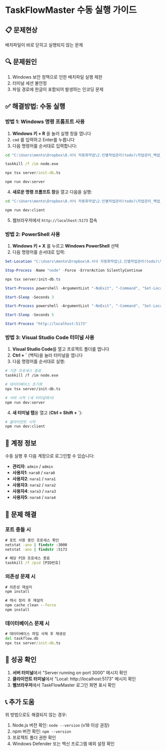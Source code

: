 # TaskFlowMaster 수동 실행 가이드

## 📋 문제현상
배치파일이 바로 닫히고 실행되지 않는 문제

## 🔍 문제원인
1. Windows 보안 정책으로 인한 배치파일 실행 제한
2. 터미널 세션 불안정
3. 파일 경로에 한글이 포함되어 발생하는 인코딩 문제

## ✅ 해결방법: 수동 실행

### 방법 1: Windows 명령 프롬프트 사용

1. **Windows 키 + R** 을 눌러 실행 창을 엽니다
2. `cmd` 를 입력하고 Enter를 누릅니다
3. 다음 명령어를 순서대로 입력합니다:

```cmd
cd "C:\Users\mento\Dropbox\0.서식 자동화작업\2.인별작업관리(todo)\작업관리_백업_0614_1219(2)"
```

```cmd
taskkill /f /im node.exe
```

```cmd
npx tsx server/init-db.ts
```

```cmd
npm run dev:server
```

4. **새로운 명령 프롬프트 창**을 열고 다음을 실행:

```cmd
cd "C:\Users\mento\Dropbox\0.서식 자동화작업\2.인별작업관리(todo)\작업관리_백업_0614_1219(2)"
```

```cmd
npm run dev:client
```

5. 웹브라우저에서 `http://localhost:5173` 접속

### 방법 2: PowerShell 사용

1. **Windows 키 + X** 를 누르고 **Windows PowerShell** 선택
2. 다음 명령어를 순서대로 입력:

```powershell
Set-Location "C:\Users\mento\Dropbox\0.서식 자동화작업\2.인별작업관리(todo)\작업관리_백업_0614_1219(2)"
```

```powershell
Stop-Process -Name "node" -Force -ErrorAction SilentlyContinue
```

```powershell
npx tsx server/init-db.ts
```

```powershell
Start-Process powershell -ArgumentList "-NoExit", "-Command", "Set-Location '$PWD'; npm run dev:server"
```

```powershell
Start-Sleep -Seconds 3
```

```powershell
Start-Process powershell -ArgumentList "-NoExit", "-Command", "Set-Location '$PWD'; npm run dev:client"
```

```powershell
Start-Sleep -Seconds 5
```

```powershell
Start-Process "http://localhost:5173"
```

### 방법 3: Visual Studio Code 터미널 사용

1. **Visual Studio Code**를 열고 프로젝트 폴더를 엽니다
2. **Ctrl + `** (백틱)을 눌러 터미널을 엽니다
3. 다음 명령어를 순서대로 실행:

```bash
# 기존 프로세스 종료
taskkill /f /im node.exe

# 데이터베이스 초기화
npx tsx server/init-db.ts

# 서버 시작 (새 터미널에서)
npm run dev:server
```

4. **새 터미널 탭**을 열고 (**Ctrl + Shift + `**):

```bash
# 클라이언트 시작
npm run dev:client
```

## 🎯 계정 정보

수동 실행 후 다음 계정으로 로그인할 수 있습니다:

- **관리자**: `admin` / `admin`
- **사용자1**: `nara0` / `nara0`
- **사용자2**: `nara1` / `nara1`
- **사용자3**: `nara2` / `nara2`
- **사용자4**: `nara3` / `nara3`
- **사용자5**: `nara4` / `nara4`

## 🔧 문제 해결

### 포트 충돌 시
```cmd
# 포트 사용 중인 프로세스 확인
netstat -ano | findstr :3000
netstat -ano | findstr :5173

# 해당 PID 프로세스 종료
taskkill /f /pid [PID번호]
```

### 의존성 문제 시
```cmd
# 의존성 재설치
npm install

# 캐시 정리 후 재설치
npm cache clean --force
npm install
```

### 데이터베이스 문제 시
```cmd
# 데이터베이스 파일 삭제 후 재생성
del taskflow.db
npx tsx server/init-db.ts
```

## 🚀 성공 확인

1. **서버 터미널**에서 "Server running on port 3000" 메시지 확인
2. **클라이언트 터미널**에서 "Local: http://localhost:5173" 메시지 확인
3. **웹브라우저**에서 TaskFlowMaster 로그인 화면 표시 확인

## 📞 추가 도움

위 방법으로도 해결되지 않는 경우:
1. Node.js 버전 확인: `node --version` (v18 이상 권장)
2. npm 버전 확인: `npm --version`
3. 프로젝트 폴더 권한 확인
4. Windows Defender 또는 백신 프로그램 예외 설정 확인 